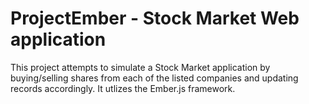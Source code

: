 # ProjectEmber - Stock Market Web application


This project attempts to simulate a Stock Market application by buying/selling shares from each of the listed companies and
updating records accordingly. It utlizes the Ember.js framework. 





